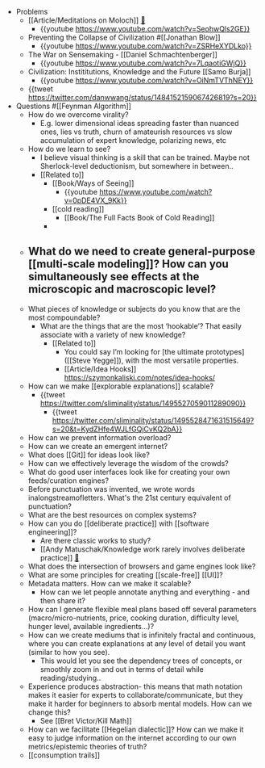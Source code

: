 - Problems
	- [[Article/Meditations on Moloch]] [🔗](https://slatestarcodex.com/2014/07/30/meditations-on-moloch/)
		- {{youtube https://www.youtube.com/watch?v=SeohwQls2GE}}
	- Preventing the Collapse of Civilization #[[Jonathan Blow]]
		- {{youtube https://www.youtube.com/watch?v=ZSRHeXYDLko}}
	- The War on Sensemaking - [[Daniel Schmachtenberger]]
		- {{youtube https://www.youtube.com/watch?v=7LqaotiGWjQ}}
	- Civilization: Instititutions, Knowledge and the Future [[Samo Burja]]
		- {{youtube https://www.youtube.com/watch?v=OiNmTVThNEY}}
	- {{tweet https://twitter.com/danwwang/status/1484152159067426819?s=20}}
- Questions #[[Feynman Algorithm]]
	- How do we overcome virality?
		- E.g. lower dimensional ideas spreading faster than nuanced ones, lies vs truth, churn of amateurish resources vs slow accumulation of expert knowledge, polarizing news, etc
	- How do we learn to see?
		- I believe visual thinking is a skill that can be trained. Maybe not Sherlock-level deductionism, but somewhere in between..
		- [[Related to]]
			- [[Book/Ways of Seeing]]
				- {{youtube https://www.youtube.com/watch?v=0pDE4VX_9Kk}}
			- [[cold reading]]
				- [[Book/The Full Facts Book of Cold Reading]]
			-
	- What do we need to create general-purpose [[multi-scale modeling]]? How can you simultaneously see effects at the microscopic and macroscopic level?
		-
	- What pieces of knowledge or subjects do you know that are the most compoundable?
		- What are the things that are the most ‘hookable’? That easily associate with a variety of new knowledge?
			- [[Related to]]
				- You could say I’m looking for [the ultimate prototypes]([[Steve Yegge]]), with the most versatile properties.
				- [[Article/Idea Hooks]] https://szymonkaliski.com/notes/idea-hooks/
	- How can we make [[explorable explanations]] scalable?
		- {{tweet https://twitter.com/sliminality/status/1495527059011289090}}
			- {{tweet https://twitter.com/sliminality/status/1495528471631515649?s=20&t=KydZHfe4WJLfGQjCvKQ2bA}}
	- How can we prevent information overload?
	- How can we create an emergent internet?
	- What does [[Git]] for ideas look like?
	- How can we effectively leverage the wisdom of the crowds?
	- What do good user interfaces look like for creating your own feeds/curation engines?
	- Before punctuation was invented, we wrote words inalongstreamofletters. What's the 21st century equivalent of punctuation?
	- What are the best resources on complex systems?
	- How can you do [[deliberate practice]] with [[software engineering]]?
		- Are there classic works to study?
		- [[Andy Matuschak/Knowledge work rarely involves deliberate practice]] [🔗](https://notes.andymatuschak.org/z5BMvN7tZr8wxZdfFHgjvV9Em5HzXPCboardR)
	- What does the intersection of browsers and game engines look like?
	- What are some principles for creating [[scale-free]] [[UI]]?
	- Metadata matters. How can we make it scalable?
		- How can we let people annotate anything and everything - and then share it?
	- How can I generate flexible meal plans based off several parameters (macro/micro-nutrients, price, cooking duration, difficulty level, hunger level, available ingredients...)?
	- How can we create mediums that is infinitely fractal and continuous, where you can create explanations at any level of detail you want (similar to how you see).
		- This would let you see the dependency trees of concepts, or smoothly zoom in and out in terms of detail while reading/studying..
	- Experience produces abstraction- this means that math notation makes it easier for experts to collaborate/communicate, but they make it harder for beginners to absorb mental models. How can we change this?
		- See [[Bret Victor/Kill Math]]
	- How can we facilitate [[Hegelian dialectic]]? How can we make it easy to judge information on the internet according to our own metrics/epistemic theories of truth?
	- [[consumption trails]]